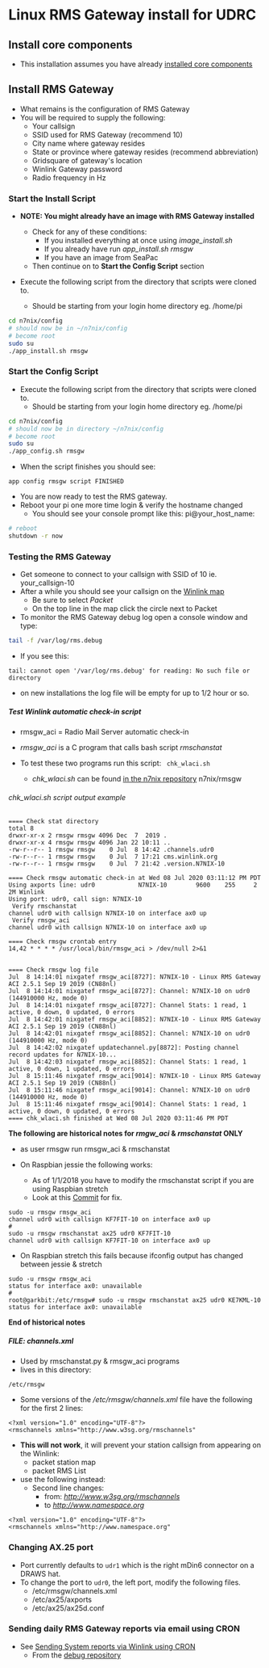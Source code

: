 # Linux RMS Gateway install for UDRC

## Install core components

* This installation assumes you have already [installed core components](https://github.com/nwdigitalradio/n7nix/blob/master/docs/CORE_INSTALL.md)

## Install RMS Gateway

* What remains is the  configuration of RMS Gateway
* You will be required to supply the following:
  * Your callsign
  * SSID used for RMS Gateway (recommend 10)
  * City name where gateway resides
  * State or province where gateway resides (recommend abbreviation)
  * Gridsquare of gateway's location
  * Winlink Gateway password
  * Radio frequency in Hz

### Start the Install Script

* **NOTE: You might already have an image with RMS Gateway installed**
  * Check for any of these conditions:
    * If you installed everything at once using _image_install.sh_
    * If you already have run _app_install.sh rmsgw_
    * If you have an image from SeaPac
  * Then continue on to  __Start the Config Script__ section

* Execute the following script from the directory that scripts were cloned to.
  * Should be starting from your login home directory eg. /home/pi

```bash
cd n7nix/config
# should now be in ~/n7nix/config
# become root
sudo su
./app_install.sh rmsgw
```
### Start the Config Script

* Execute the following script from the directory that scripts were cloned to.
  * Should be starting from your login home directory eg. /home/pi

```bash
cd n7nix/config
# should now be in directory ~/n7nix/config
# become root
sudo su
./app_config.sh rmsgw
```

* When the script finishes you should see:
```
app config rmsgw script FINISHED
```
* You are now ready to test the RMS gateway.
* Reboot your pi one more time login & verify the hostname changed
  * You should see your console prompt like this: pi@your_host_name:

```bash
# reboot
shutdown -r now
```

### Testing the RMS Gateway
* Get someone to connect to your callsign with SSID of 10 ie. your_callsign-10
* After a while you should see your callsign on the [Winlink map](http://winlink.org/RMSChannels)
  * Be sure to select *Packet*
  * On the top line in the map click the circle next to Packet
* To monitor the RMS Gateway debug log open a console window and type:
```bash
tail -f /var/log/rms.debug
```
* If you see this:
```
tail: cannot open '/var/log/rms.debug' for reading: No such file or directory
```
* on new installations the log file will be empty for up to 1/2 hour or so.

##### Test Winlink automatic check-in script
* rmsgw_aci = Radio Mail Server automatic check-in
* _rmsgw_aci_ is a C program that calls bash script _rmschanstat_

* To test these two programs run this script: ``` chk_wlaci.sh```
  * _chk_wlaci.sh_ can be found [in the n7nix repository](https://github.com/nwdigitalradio/n7nix/blob/master/rmsgw/chk_wlaci.sh) n7nix/rmsgw

###### chk_wlaci.sh script output example
```
==== Check stat directory
total 8
drwxr-xr-x 2 rmsgw rmsgw 4096 Dec  7  2019 .
drwxr-xr-x 4 rmsgw rmsgw 4096 Jan 22 10:11 ..
-rw-r--r-- 1 rmsgw rmsgw    0 Jul  8 14:42 .channels.udr0
-rw-r--r-- 1 rmsgw rmsgw    0 Jul  7 17:21 cms.winlink.org
-rw-r--r-- 1 rmsgw rmsgw    0 Jul  7 21:42 .version.N7NIX-10

==== Check rmsgw automatic check-in at Wed 08 Jul 2020 03:11:12 PM PDT
Using axports line: udr0            N7NIX-10        9600    255     2       2M Winlink
Using port: udr0, call sign: N7NIX-10
 Verify rmschanstat
channel udr0 with callsign N7NIX-10 on interface ax0 up
 Verify rmsgw_aci
channel udr0 with callsign N7NIX-10 on interface ax0 up

==== Check rmsgw crontab entry
14,42 * * * * /usr/local/bin/rmsgw_aci > /dev/null 2>&1


==== Check rmsgw log file
Jul  8 14:14:01 nixgatef rmsgw_aci[8727]: N7NIX-10 - Linux RMS Gateway ACI 2.5.1 Sep 19 2019 (CN88nl)
Jul  8 14:14:01 nixgatef rmsgw_aci[8727]: Channel: N7NIX-10 on udr0 (144910000 Hz, mode 0)
Jul  8 14:14:01 nixgatef rmsgw_aci[8727]: Channel Stats: 1 read, 1 active, 0 down, 0 updated, 0 errors
Jul  8 14:42:01 nixgatef rmsgw_aci[8852]: N7NIX-10 - Linux RMS Gateway ACI 2.5.1 Sep 19 2019 (CN88nl)
Jul  8 14:42:01 nixgatef rmsgw_aci[8852]: Channel: N7NIX-10 on udr0 (144910000 Hz, mode 0)
Jul  8 14:42:02 nixgatef updatechannel.py[8872]: Posting channel record updates for N7NIX-10...
Jul  8 14:42:03 nixgatef rmsgw_aci[8852]: Channel Stats: 1 read, 1 active, 0 down, 1 updated, 0 errors
Jul  8 15:11:46 nixgatef rmsgw_aci[9014]: N7NIX-10 - Linux RMS Gateway ACI 2.5.1 Sep 19 2019 (CN88nl)
Jul  8 15:11:46 nixgatef rmsgw_aci[9014]: Channel: N7NIX-10 on udr0 (144910000 Hz, mode 0)
Jul  8 15:11:46 nixgatef rmsgw_aci[9014]: Channel Stats: 1 read, 1 active, 0 down, 0 updated, 0 errors
==== chk_wlaci.sh finished at Wed 08 Jul 2020 03:11:46 PM PDT
```

__The following are historical notes for _rmgw_aci_ & _rmschanstat_ ONLY__

* as user rmsgw run rmsgw_aci & rmschanstat

* On Raspbian jessie the following works:
  * As of 1/1/2018 you have to modify the rmschanstat script if you are using Raspbian stretch
  * Look at this [Commit](https://github.com/nwdigitalradio/rmsgw/commit/b24c1a30e56326eb6edf868c86efe9ff4a8b7a25) for fix.
```
sudo -u rmsgw rmsgw_aci
channel udr0 with callsign KF7FIT-10 on interface ax0 up
#
sudo -u rmsgw rmschanstat ax25 udr0 KF7FIT-10
channel udr0 with callsign KF7FIT-10 on interface ax0 up
```
* On Raspbian stretch this fails because ifconfig output has changed between jessie & stretch

```
sudo -u rmsgw rmsgw_aci
status for interface ax0: unavailable
#
root@garkbit:/etc/rmsgw# sudo -u rmsgw rmschanstat ax25 udr0 KE7KML-10
status for interface ax0: unavailable
```
__End of historical notes__

##### FILE: channels.xml #####
* Used by rmschanstat.py & rmsgw_aci programs
* lives in this directory:
```
/etc/rmsgw
```
* Some versions of the _/etc/rmsgw/channels.xml_ file have the following for the first 2 lines:
```
<?xml version="1.0" encoding="UTF-8"?>
<rmschannels xmlns="http://www.w3sg.org/rmschannels"
```
* __This will not work__, it will prevent your station callsign from appearing on the Winlink:
  *  packet station map
  *  packet RMS List
* use the following instead:
  * Second line changes:
    * from: _http://www.w3sg.org/rmschannels_
    * to _http://www.namespace.org_
```
<?xml version="1.0" encoding="UTF-8"?>
<rmschannels xmlns="http://www.namespace.org"
```
### Changing AX.25 port
* Port currently defaults to ```udr1``` which is the right mDin6 connector on a DRAWS hat.
* To change the port to ```udr0```, the left port, modify the following files.
  * /etc/rmsgw/channels.xml
  * /etc/ax25/axports
  * /etc/ax25/ax25d.conf

### Sending daily RMS Gateway reports via email using CRON

* See [Sending System reports via Winlink using CRON](https://github.com/nwdigitalradio/n7nix/blob/master/debug/MAILSYSREPORT.md)
  * From the [debug repository](https://github.com/nwdigitalradio/n7nix/tree/master/debug)

